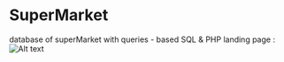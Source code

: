 # SuperMarket
database of superMarket with queries - based SQL &amp; PHP
landing page :
![Alt text](![landingPage](landingPage.png)]
)
